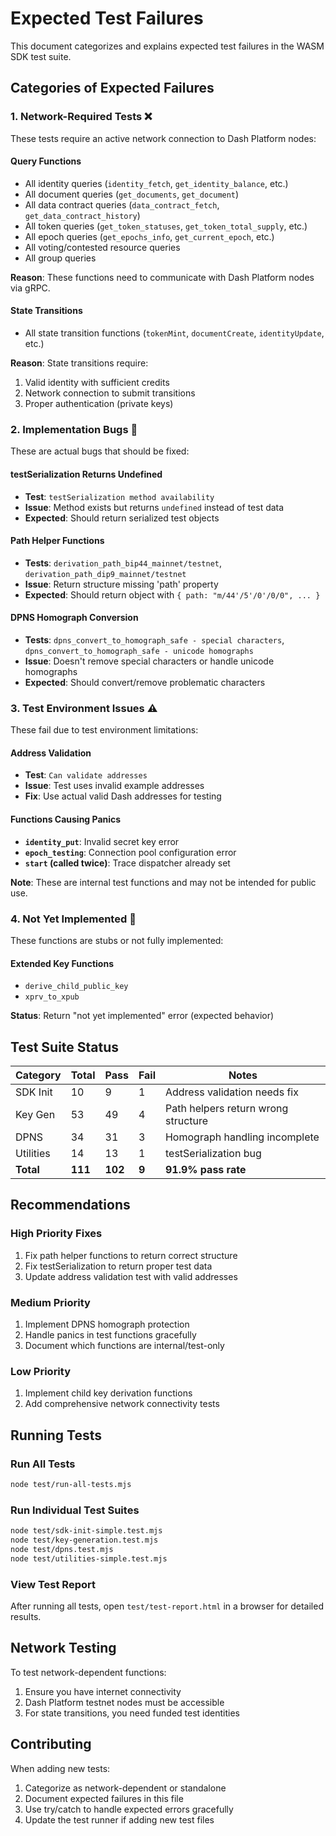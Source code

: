 # Expected Test Failures

This document categorizes and explains expected test failures in the WASM SDK test suite.

## Categories of Expected Failures

### 1. Network-Required Tests ❌

These tests require an active network connection to Dash Platform nodes:

#### Query Functions
- All identity queries (`identity_fetch`, `get_identity_balance`, etc.)
- All document queries (`get_documents`, `get_document`)
- All data contract queries (`data_contract_fetch`, `get_data_contract_history`)
- All token queries (`get_token_statuses`, `get_token_total_supply`, etc.)
- All epoch queries (`get_epochs_info`, `get_current_epoch`, etc.)
- All voting/contested resource queries
- All group queries

**Reason**: These functions need to communicate with Dash Platform nodes via gRPC.

#### State Transitions
- All state transition functions (`tokenMint`, `documentCreate`, `identityUpdate`, etc.)

**Reason**: State transitions require:
1. Valid identity with sufficient credits
2. Network connection to submit transitions
3. Proper authentication (private keys)

### 2. Implementation Bugs 🐛

These are actual bugs that should be fixed:

#### testSerialization Returns Undefined
- **Test**: `testSerialization method availability`
- **Issue**: Method exists but returns `undefined` instead of test data
- **Expected**: Should return serialized test objects

#### Path Helper Functions
- **Tests**: `derivation_path_bip44_mainnet/testnet`, `derivation_path_dip9_mainnet/testnet`
- **Issue**: Return structure missing 'path' property
- **Expected**: Should return object with `{ path: "m/44'/5'/0'/0/0", ... }`

#### DPNS Homograph Conversion
- **Tests**: `dpns_convert_to_homograph_safe - special characters`, `dpns_convert_to_homograph_safe - unicode homographs`
- **Issue**: Doesn't remove special characters or handle unicode homographs
- **Expected**: Should convert/remove problematic characters

### 3. Test Environment Issues ⚠️

These fail due to test environment limitations:

#### Address Validation
- **Test**: `Can validate addresses`
- **Issue**: Test uses invalid example addresses
- **Fix**: Use actual valid Dash addresses for testing

#### Functions Causing Panics
- **`identity_put`**: Invalid secret key error
- **`epoch_testing`**: Connection pool configuration error
- **`start` (called twice)**: Trace dispatcher already set

**Note**: These are internal test functions and may not be intended for public use.

### 4. Not Yet Implemented 🚧

These functions are stubs or not fully implemented:

#### Extended Key Functions
- `derive_child_public_key`
- `xprv_to_xpub`

**Status**: Return "not yet implemented" error (expected behavior)

## Test Suite Status

| Category | Total | Pass | Fail | Notes |
|----------|-------|------|------|-------|
| SDK Init | 10 | 9 | 1 | Address validation needs fix |
| Key Gen | 53 | 49 | 4 | Path helpers return wrong structure |
| DPNS | 34 | 31 | 3 | Homograph handling incomplete |
| Utilities | 14 | 13 | 1 | testSerialization bug |
| **Total** | **111** | **102** | **9** | **91.9% pass rate** |

## Recommendations

### High Priority Fixes
1. Fix path helper functions to return correct structure
2. Fix testSerialization to return proper test data
3. Update address validation test with valid addresses

### Medium Priority
1. Implement DPNS homograph protection
2. Handle panics in test functions gracefully
3. Document which functions are internal/test-only

### Low Priority
1. Implement child key derivation functions
2. Add comprehensive network connectivity tests

## Running Tests

### Run All Tests
```bash
node test/run-all-tests.mjs
```

### Run Individual Test Suites
```bash
node test/sdk-init-simple.test.mjs
node test/key-generation.test.mjs
node test/dpns.test.mjs
node test/utilities-simple.test.mjs
```

### View Test Report
After running all tests, open `test/test-report.html` in a browser for detailed results.

## Network Testing

To test network-dependent functions:
1. Ensure you have internet connectivity
2. Dash Platform testnet nodes must be accessible
3. For state transitions, you need funded test identities

## Contributing

When adding new tests:
1. Categorize as network-dependent or standalone
2. Document expected failures in this file
3. Use try/catch to handle expected errors gracefully
4. Update the test runner if adding new test files